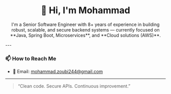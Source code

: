 <h1 align="center">
👋 Hi, I'm Mohammad
</h1>

<p align="center">
I'm a Senior Software Engineer with 8+ years of experience in building robust, scalable, and secure backend systems — currently focused on **Java, Spring Boot, Microservices**, and **Cloud solutions (AWS)**.
</p>
---

### 📫 How to Reach Me
- 📧 Email: mohammad.zoubi244@gmail.com

---
> “Clean code. Secure APIs. Continuous improvement.”
